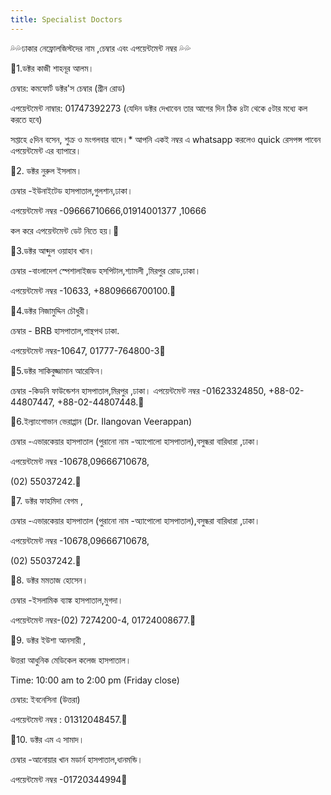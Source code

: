 ```yaml
---
title: Specialist Doctors
---
```




💦💦ঢাকার নেফ্রোলজিস্টদের নাম ,চেম্বার এবং এপয়েন্টমেন্ট নম্বর 💦💦

🔹1.ডক্টর কাজী শাহনূর আলম।

চেম্বার: কমফোর্ট ডক্টর'স চেম্বার (গ্রীন রোড)

এপয়েন্টমেন্ট নাম্বার: 01747392273 (যেদিন ডক্টর দেখাবেন তার আগের দিন ঠিক ৪টা থেকে ৫টার মধ্যে কল করতে হবে)

সপ্তাহে ৫দিন বসেন, শুক্র ও মংগলবার বাদে।* আপনি একই নম্বর এ whatsapp করলেও quick রেসপন্স পাবেন এপয়েন্টমেন্ট এর ব্যাপারে।

🔹2. ডক্টর নুরুল ইসলাম।

চেম্বার -ইউনাইটেড হাসপাতাল,গুলশান,ঢাকা।

এপয়েন্টমেন্ট নম্বর -‭09666710666‬,01914001377 ,10666

কল করে এপয়েন্টমেন্ট ডেট নিতে হয়।🔸

🔹3.ডক্টর আব্দুল ওয়াহাব খান।

চেম্বার -বাংলাদেশ স্পেশালাইজড হসপিটাল,শ্যামলী ,মিরপুর রোড,ঢাকা।

এপয়েন্টমেন্ট নম্বর -10633, +8809666700100.🔸

🔹4.ডক্টর নিজামুদ্দিন চৌধুরী।

চেম্বার - BRB হাসপাতাল,পান্থপথ ঢাকা.

এপয়েন্টমেন্ট নম্বর-10647, 01777-764800-3🔸

🔹5.ডক্টর সাকিবুজ্জামান আরেফিন।

চেম্বার -কিডনি ফাউন্ডেশন হাসপাতাল,মিরপুর ,ঢাকা। এপয়েন্টমেন্ট নম্বর -01623324850, +88-02-44807447, +88-02-44807448.🔸

🔹6.ইল্যাংগোভান ভেরাপ্পান (Dr. Ilangovan Veerappan)

চেম্বার -এভারকেয়ার হাসপাতাল (পুরানো নাম -অ্যাপোলো হাসপাতাল),বসুন্ধরা বারিধারা ,ঢাকা।

এপয়েন্টমেন্ট নম্বর -10678,09666710678,

(02) 55037242.🔸

🔹7. ডক্টর ফাহমিদা বেগম ,

চেম্বার -এভারকেয়ার হাসপাতাল (পুরানো নাম -অ্যাপোলো হাসপাতাল),বসুন্ধরা বারিধারা ,ঢাকা।

এপয়েন্টমেন্ট নম্বর -10678,09666710678,

(02) 55037242.🔸

🔹8. ডক্টর মমতাজ হোসেন।

চেম্বার -ইসলামিক ব্যাঙ্ক হাসপাতাল,মুগদা।

এপয়েন্টমেন্ট নম্বর-(02) 7274200-4, 01724008677.🔸

🔹9. ডক্টর ইউশা আনসারী ,

উত্তরা আধুনিক মেডিকেল  কলেজ হাসপাতাল।

Time: 10:00 am to 2:00 pm (Friday close)

চেম্বার: ইবনেসিনা (উত্তরা)

এপয়েন্টমেন্ট নম্বর : 01312048457.🔸

🔹10. ডক্টর এম এ সামাদ।

চেম্বার -আনোয়ার খান মডার্ন হাসপাতাল,ধানমন্ডি।

এপয়েন্টমেন্ট নম্বর -01720344994🔸
